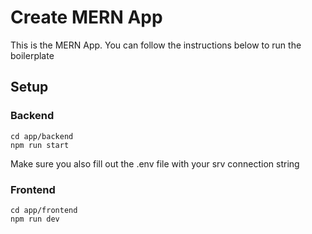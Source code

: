 # Create MERN App

This is the MERN App. You can follow the instructions below to run the boilerplate


## Setup

### Backend

```
cd app/backend
npm run start
```

Make sure you also fill out the .env file with your srv connection string

### Frontend

```
cd app/frontend
npm run dev
```